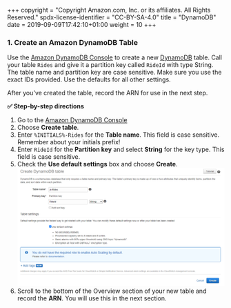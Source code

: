 +++
copyright = "Copyright Amazon.com, Inc. or its affiliates. All Rights Reserved."
spdx-license-identifier = "CC-BY-SA-4.0"
title = "DynamoDB"
date = 2019-09-09T17:42:10+01:00
weight = 10
+++

### 1. Create an Amazon DynamoDB Table

Use the [Amazon DynamoDB Console][dynamodb-console] to create a new [DynamoDB][dynamodb] table. Call your table `Rides` and give it a partition key called `RideId` with type String. The table name and partition key are case sensitive. Make sure you use the exact IDs provided. Use the defaults for all other settings.

After you've created the table, record the ARN for use in the next step.

**:white_check_mark: Step-by-step directions**

1. Go to the [Amazon DynamoDB Console][dynamodb-console]
1. Choose **Create table**.
1. Enter `%INITIALS%-Rides` for the **Table name**. This field is case sensitive. Remember about your initials prefix!
1. Enter `RideId` for the **Partition key** and select **String** for the key type. This field is case sensitive.
1. Check the **Use default settings** box and choose **Create**.
    ![Create table screenshot](/images/ddb-create-table.png)
1. Scroll to the bottom of the Overview section of your new table and record the **ARN**. You will use this in the next section.

[dynamodb]: https://aws.amazon.com/dynamodb
[dynamodb-console]: https://console.aws.amazon.com/dynamodb/home
